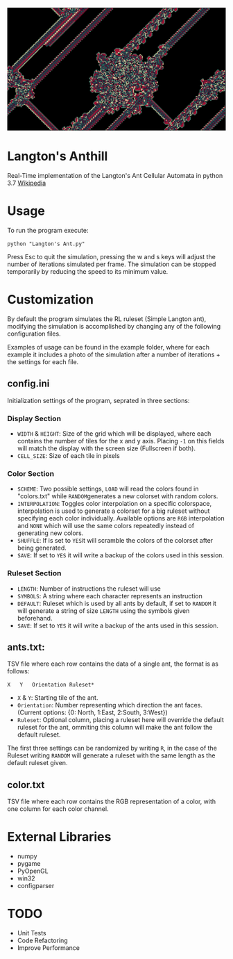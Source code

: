 

![""](https://raw.githubusercontent.com/Julioalbornozv/Langton-Anthill/master/examples/Ex1/Example_1.png)

# Langton's Anthill

Real-Time implementation of the Langton's Ant Cellular Automata in python 3.7 [Wikipedia](https://en.wikipedia.org/wiki/Langton%27s_ant)

# Usage
To run the program execute:

    python "Langton's Ant.py"

Press Esc to quit the simulation, pressing the w and s  keys will adjust the number of iterations simulated per frame. The simulation can be stopped temporarily by reducing the speed to its minimum value.

# Customization
By default the program simulates the RL ruleset (Simple Langton ant), modifying the simulation is accomplished by changing any of the following configuration files.

Examples of usage can be found in the example folder, where for each example it includes a photo of the simulation after a number of iterations + the settings for each file.

## config.ini
Initialization settings of the program, seprated in three sections:
### Display Section
* `WIDTH` & `HEIGHT`: Size of the grid which will be displayed, where each contains the number of tiles for the x and y axis. Placing `-1` on this fields will match the display with the screen size (Fullscreen if both).
* `CELL_SIZE`: Size of each tile in pixels

### Color Section
* `SCHEME`: Two possible settings, `LOAD` will read the colors found in "colors.txt" while `RANDOM`generates a new colorset with random colors.
* `INTERPOLATION`: Toggles color interpolation on a specific colorspace, interpolation is used to generate a colorset for a big ruleset without specifying each color individually. Available options are `RGB` interpolation and `NONE`  which will use the same colors repeatedly instead of generating new colors. 
* `SHUFFLE`: If is set to `YES`it will scramble the colors of the colorset after being generated.
* `SAVE`: If set to `YES` it will write a backup of the colors used in this session.

### Ruleset Section
* `LENGTH`: Number of instructions the ruleset will use
* `SYMBOLS`: A string where each character represents an instruction
* `DEFAULT`: Ruleset which is used by all ants by default, if set to `RANDOM` it will generate a string of size `LENGTH` using the symbols given beforehand.
* `SAVE`: If set to `YES` it will write a backup of the ants used in this session.

## ants.txt: 
TSV file where each row contains the data of a single ant, the format is as follows:

    X	Y	Orientation	Ruleset*

* `X` & `Y`: Starting tile of the ant.
* `Orientation`: Number representing which direction the ant faces. (Current options: {0: North, 1:East, 2:South, 3:West})
* `Ruleset`: Optional column, placing a ruleset here will override the default ruleset for the ant, ommiting this column will make the ant follow the default ruleset.

The first three settings can be randomized by writing `R`, in the case of the Ruleset writing `RANDOM` will generate a ruleset with the same length as the default ruleset given.

## color.txt
TSV file where each row contains the RGB representation of a color, with one column for each color channel.

# External Libraries 
- numpy
- pygame 
- PyOpenGL
- win32
- configparser

# TODO
* Unit Tests
* Code Refactoring
* Improve Performance
